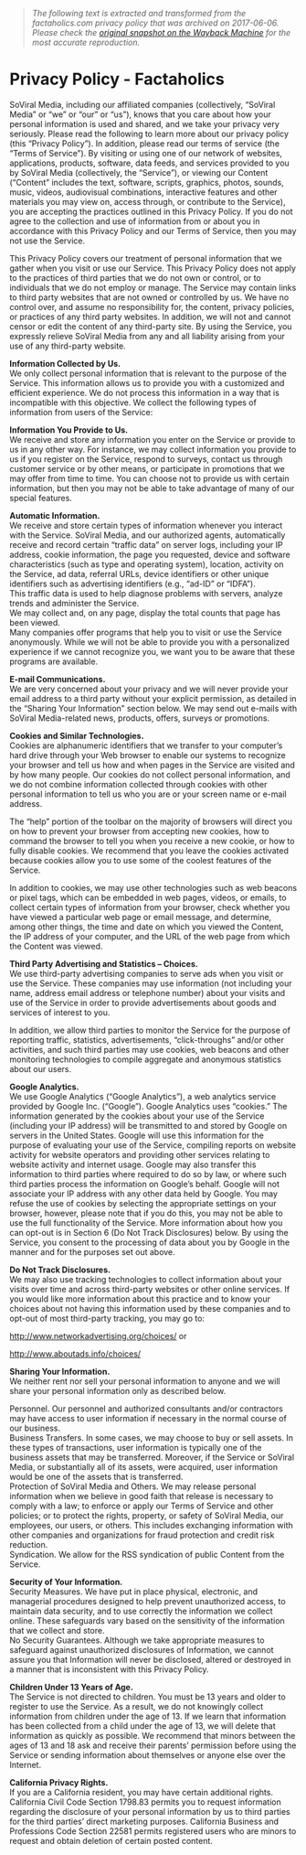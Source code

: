 > *The following text is extracted and transformed from the factaholics.com privacy policy that was archived on 2017-06-06. Please check the [original snapshot on the Wayback Machine](https://web.archive.org/web/20170606102338id_/http%3A//factaholics.com/privacy) for the most accurate reproduction.*

# Privacy Policy - Factaholics

SoViral Media, including our affiliated companies (collectively, “SoViral Media” or “we” or “our” or “us”), knows that you care about how your personal information is used and shared, and we take your privacy very seriously. Please read the following to learn more about our privacy policy (this “Privacy Policy”). In addition, please read our terms of service (the “Terms of Service”). By visiting or using one of our network of websites, applications, products, software, data feeds, and services provided to you by SoViral Media (collectively, the “Service”), or viewing our Content (“Content” includes the text, software, scripts, graphics, photos, sounds, music, videos, audiovisual combinations, interactive features and other materials you may view on, access through, or contribute to the Service), you are accepting the practices outlined in this Privacy Policy. If you do not agree to the collection and use of information from or about you in accordance with this Privacy Policy and our Terms of Service, then you may not use the Service.

This Privacy Policy covers our treatment of personal information that we gather when you visit or use our Service. This Privacy Policy does not apply to the practices of third parties that we do not own or control, or to individuals that we do not employ or manage. The Service may contain links to third party websites that are not owned or controlled by us. We have no control over, and assume no responsibility for, the content, privacy policies, or practices of any third party websites. In addition, we will not and cannot censor or edit the content of any third-party site. By using the Service, you expressly relieve SoViral Media from any and all liability arising from your use of any third-party website.

**Information Collected by Us.**  
We only collect personal information that is relevant to the purpose of the Service. This information allows us to provide you with a customized and efficient experience. We do not process this information in a way that is incompatible with this objective. We collect the following types of information from users of the Service:

**Information You Provide to Us.**  
We receive and store any information you enter on the Service or provide to us in any other way. For instance, we may collect information you provide to us if you register on the Service, respond to surveys, contact us through customer service or by other means, or participate in promotions that we may offer from time to time. You can choose not to provide us with certain information, but then you may not be able to take advantage of many of our special features.

**Automatic Information.**  
We receive and store certain types of information whenever you interact with the Service. SoViral Media, and our authorized agents, automatically receive and record certain “traffic data” on server logs, including your IP address, cookie information, the page you requested, device and software characteristics (such as type and operating system), location, activity on the Service, ad data, referral URLs, device identifiers or other unique identifiers such as advertising identifiers (e.g., “ad-ID” or “IDFA”).  
This traffic data is used to help diagnose problems with servers, analyze trends and administer the Service.  
We may collect and, on any page, display the total counts that page has been viewed.  
Many companies offer programs that help you to visit or use the Service anonymously. While we will not be able to provide you with a personalized experience if we cannot recognize you, we want you to be aware that these programs are available.

**E-mail Communications.**  
We are very concerned about your privacy and we will never provide your email address to a third party without your explicit permission, as detailed in the “Sharing Your Information” section below. We may send out e-mails with SoViral Media-related news, products, offers, surveys or promotions.

**Cookies and Similar Technologies.**  
Cookies are alphanumeric identifiers that we transfer to your computer’s hard drive through your Web browser to enable our systems to recognize your browser and tell us how and when pages in the Service are visited and by how many people. Our cookies do not collect personal information, and we do not combine information collected through cookies with other personal information to tell us who you are or your screen name or e-mail address.

The “help” portion of the toolbar on the majority of browsers will direct you on how to prevent your browser from accepting new cookies, how to command the browser to tell you when you receive a new cookie, or how to fully disable cookies. We recommend that you leave the cookies activated because cookies allow you to use some of the coolest features of the Service.

In addition to cookies, we may use other technologies such as web beacons or pixel tags, which can be embedded in web pages, videos, or emails, to collect certain types of information from your browser, check whether you have viewed a particular web page or email message, and determine, among other things, the time and date on which you viewed the Content, the IP address of your computer, and the URL of the web page from which the Content was viewed.

**Third Party Advertising and Statistics – Choices.**  
We use third-party advertising companies to serve ads when you visit or use the Service. These companies may use information (not including your name, address email address or telephone number) about your visits and use of the Service in order to provide advertisements about goods and services of interest to you.

In addition, we allow third parties to monitor the Service for the purpose of reporting traffic, statistics, advertisements, “click-throughs” and/or other activities, and such third parties may use cookies, web beacons and other monitoring technologies to compile aggregate and anonymous statistics about our users.

**Google Analytics.**  
We use Google Analytics (“Google Analytics”), a web analytics service provided by Google Inc. (“Google”). Google Analytics uses “cookies.” The information generated by the cookies about your use of the Service (including your IP address) will be transmitted to and stored by Google on servers in the United States. Google will use this information for the purpose of evaluating your use of the Service, compiling reports on website activity for website operators and providing other services relating to website activity and internet usage. Google may also transfer this information to third parties where required to do so by law, or where such third parties process the information on Google’s behalf. Google will not associate your IP address with any other data held by Google. You may refuse the use of cookies by selecting the appropriate settings on your browser, however, please note that if you do this, you may not be able to use the full functionality of the Service. More information about how you can opt-out is in Section 6 (Do Not Track Disclosures) below. By using the Service, you consent to the processing of data about you by Google in the manner and for the purposes set out above.

**Do Not Track Disclosures.**  
We may also use tracking technologies to collect information about your visits over time and across third-party websites or other online services. If you would like more information about this practice and to know your choices about not having this information used by these companies and to opt-out of most third-party tracking, you may go to:

http://www.networkadvertising.org/choices/ or

http://www.aboutads.info/choices/

**Sharing Your Information.**  
We neither rent nor sell your personal information to anyone and we will share your personal information only as described below.

Personnel. Our personnel and authorized consultants and/or contractors may have access to user information if necessary in the normal course of our business.  
Business Transfers. In some cases, we may choose to buy or sell assets. In these types of transactions, user information is typically one of the business assets that may be transferred. Moreover, if the Service or SoViral Media, or substantially all of its assets, were acquired, user information would be one of the assets that is transferred.  
Protection of SoViral Media and Others. We may release personal information when we believe in good faith that release is necessary to comply with a law; to enforce or apply our Terms of Service and other policies; or to protect the rights, property, or safety of SoViral Media, our employees, our users, or others. This includes exchanging information with other companies and organizations for fraud protection and credit risk reduction.  
Syndication. We allow for the RSS syndication of public Content from the Service.

**Security of Your Information.**  
Security Measures. We have put in place physical, electronic, and managerial procedures designed to help prevent unauthorized access, to maintain data security, and to use correctly the information we collect online. These safeguards vary based on the sensitivity of the information that we collect and store.  
No Security Guarantees. Although we take appropriate measures to safeguard against unauthorized disclosures of Information, we cannot assure you that Information will never be disclosed, altered or destroyed in a manner that is inconsistent with this Privacy Policy.

**Children Under 13 Years of Age.**  
The Service is not directed to children. You must be 13 years and older to register to use the Service. As a result, we do not knowingly collect information from children under the age of 13. If we learn that information has been collected from a child under the age of 13, we will delete that information as quickly as possible. We recommend that minors between the ages of 13 and 18 ask and receive their parents’ permission before using the Service or sending information about themselves or anyone else over the Internet.

**California Privacy Rights.**  
If you are a California resident, you may have certain additional rights. California Civil Code Section 1798.83 permits you to request information regarding the disclosure of your personal information by us to third parties for the third parties’ direct marketing purposes. California Business and Professions Code Section 22581 permits registered users who are minors to request and obtain deletion of certain posted content.
